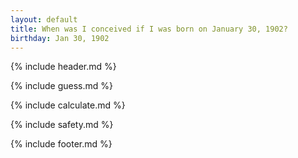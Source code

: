 ```yaml
---
layout: default
title: When was I conceived if I was born on January 30, 1902?
birthday: Jan 30, 1902
---
```


{% include header.md %}

{% include guess.md %}

{% include calculate.md %}

{% include safety.md %}

{% include footer.md %}



